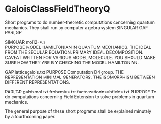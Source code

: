 # GaloisClassFieldTheoryQ
Short programs to do number-theoretic computations concerning quantum mechanics.
They shall run by computer algebra system SINGULAR GAP PARI/GP


SIMGUAR 
  mol12-*.x  
  PURPOSE
    MODEL HAMILTONIAN IN QUANTUM MECHANICS. 
    THE IDEAL FROM THE SECULAR EQUATION.
    PRIMARY IDEAL DECOMPOSITION.
  CAVEAT
    WRITTEN FOR VARIOUS MODEL MOLECULE. YOU SHOULD MAKE SURE HOW THEY ARE B Y CHECKING THE MODEL HAMILTONIAN.
  
  
GAP
 latticegalois.txt
 PURPOSE
   Computation D4 group. THE REPRESENTATION MINIMAL GENERATORS. THE ISOMORPHISM BETWEEN DIFFERENT REPRESENTATIONS. 

PARI/GP
  galoismol.txt frobemius.txt factorzationinsubfields.txt
  PURPOSE
  To do computations concerning Field Extension to solve problems in quantum mechanics.
  
The general purpose of these short programs shall be explained minutely by a fourthcoming paper.


